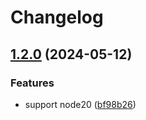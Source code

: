 # Changelog

## [1.2.0](https://github.com/antifree/json-to-variables/compare/v1.1.2...v1.2.0) (2024-05-12)


### Features

* support node20 ([bf98b26](https://github.com/antifree/json-to-variables/commit/bf98b26d674005363839b0a35bee874a104ce72d))
